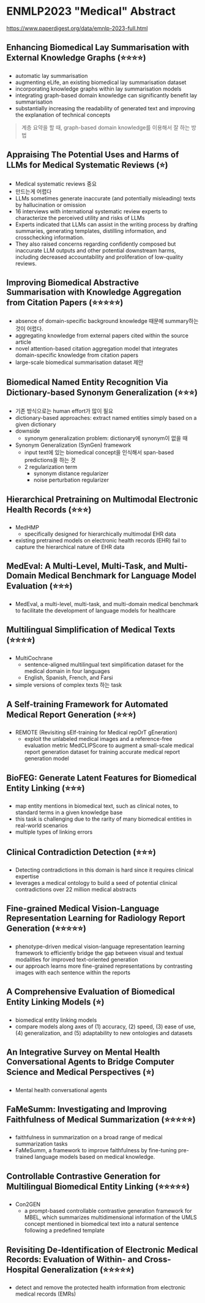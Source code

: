 # ENMLP2023 "Medical" Abstract

https://www.paperdigest.org/data/emnlp-2023-full.html

## Enhancing Biomedical Lay Summarisation with External Knowledge Graphs (⭐⭐⭐⭐)
- automatic lay summarisation
- augmenting eLife, an existing biomedical lay summarisation dataset
- incorporating knowledge graphs within lay summarisation models
- integrating graph-based domain knowledge can significantly benefit lay summarisation
- substantially increasing the readability of generated text and improving the explanation of technical concepts
> 계층 요약을 할 때, graph-based domain knowledge를 이용해서 잘 하는 방법

## Appraising The Potential Uses and Harms of LLMs for Medical Systematic Reviews (⭐)
- Medical systematic reviews 중요
- 만드는게 어렵다
- LLMs sometimes generate inaccurate (and potentially misleading) texts by hallucination or omission
- 16 interviews with international systematic review experts to characterize the perceived utility and risks of LLMs
- Experts indicated that LLMs can assist in the writing process by drafting summaries, generating templates, distilling information, and crosschecking information.
- They also raised concerns regarding confidently composed but inaccurate LLM outputs and other potential downstream harms, including decreased accountability and proliferation of low-quality reviews.

## Improving Biomedical Abstractive Summarisation with Knowledge Aggregation from Citation Papers (⭐⭐⭐⭐⭐)
- absence of domain-specific background knowledge 때문에 summary하는 것이 어렵다.
- aggregating knowledge from external papers cited within the source article
- novel attention-based citation aggregation model that integrates domain-specific knowledge from citation papers
- large-scale biomedical summarisation dataset 제안

## Biomedical Named Entity Recognition Via Dictionary-based Synonym Generalization (⭐⭐⭐)
- 기존 방식으로는 human effort가 많이 필요
- dictionary-based approaches: extract named entities simply based on a given dictionary
- downside
  - synonym generalization problem: dictionary에 synonym이 없을 때
- Synonym Generalization (SynGen) framework
  - input text에 있는 biomedical concept을 인식해서 span-based predictions을 하는 것
  - 2 regularization term
    - synonym distance regularizer
    - noise perturbation regularizer

## Hierarchical Pretraining on Multimodal Electronic Health Records (⭐⭐⭐) 
- MedHMP
  - specifically designed for hierarchically multimodal EHR data
- existing pretrained models on electronic health records (EHR) fail to capture the hierarchical nature of EHR data

## MedEval: A Multi-Level, Multi-Task, and Multi-Domain Medical Benchmark for Language Model Evaluation (⭐⭐⭐)
- MedEval, a multi-level, multi-task, and multi-domain medical benchmark to facilitate the development of language models for healthcare

## Multilingual Simplification of Medical Texts (⭐⭐⭐⭐)
- MultiCochrane
  - sentence-aligned multilingual text simplification dataset for the medical domain in four languages
  - English, Spanish, French, and Farsi
- simple versions of complex texts 하는 task

## A Self-training Framework for Automated Medical Report Generation (⭐⭐⭐) 
- REMOTE (Revisiting sElf-training for Medical repOrT gEneration)
  - exploit the unlabeled medical images and a reference-free evaluation metric MedCLIPScore to augment a small-scale medical report generation dataset for training accurate medical report generation model

## BioFEG: Generate Latent Features for Biomedical Entity Linking (⭐⭐⭐) 
- map entity mentions in biomedical text, such as clinical notes, to standard terms in a given knowledge base
- this task is challenging due to the rarity of many biomedical entities in real-world scenarios
- multiple types of linking errors

## Clinical Contradiction Detection (⭐⭐⭐) 
-  Detecting contradictions in this domain is hard since it requires clinical expertise
-  leverages a medical ontology to build a seed of potential clinical contradictions over 22 million medical abstracts

## Fine-grained Medical Vision-Language Representation Learning for Radiology Report Generation (⭐⭐⭐⭐⭐) 
- phenotype-driven medical vision-language representation learning framework to efficiently bridge the gap between visual and textual modalities for improved text-oriented generation
- our approach learns more fine-grained representations by contrasting images with each sentence within the reports

## A Comprehensive Evaluation of Biomedical Entity Linking Models (⭐) 
- biomedical entity linking models
- compare models along axes of (1) accuracy, (2) speed, (3) ease of use, (4) generalization, and (5) adaptability to new ontologies and datasets

## An Integrative Survey on Mental Health Conversational Agents to Bridge Computer Science and Medical Perspectives (⭐) 
- Mental health conversational agents

## FaMeSumm: Investigating and Improving Faithfulness of Medical Summarization (⭐⭐⭐⭐⭐) 
- faithfulness in summarization on a broad range of medical summarization tasks
- FaMeSumm, a framework to improve faithfulness by fine-tuning pre-trained language models based on medical knowledge.

## Controllable Contrastive Generation for Multilingual Biomedical Entity Linking (⭐⭐⭐⭐⭐) 
- Con2GEN
  - a prompt-based controllable contrastive generation framework for MBEL, which summarizes multidimensional information of the UMLS concept mentioned in biomedical text into a natural sentence following a predefined template

## Revisiting De-Identification of Electronic Medical Records: Evaluation of Within- and Cross-Hospital Generalization  (⭐⭐⭐⭐⭐) 
- detect and remove the protected health information from electronic medical records (EMRs)

